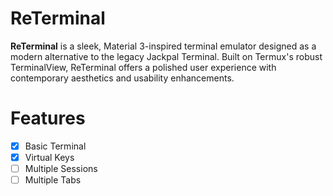 # ReTerminal
**ReTerminal** is a sleek, Material 3-inspired terminal emulator designed as a modern alternative to the legacy Jackpal Terminal. Built on Termux's robust TerminalView, ReTerminal offers a polished user experience with contemporary aesthetics and usability enhancements.

# Features
- [x] Basic Terminal
- [x] Virtual Keys
- [ ] Multiple Sessions
- [ ] Multiple Tabs
